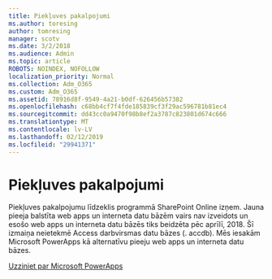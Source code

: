 ```yaml
---
title: Piekļuves pakalpojumi
ms.author: toresing
author: tomresing
manager: scotv
ms.date: 3/2/2018
ms.audience: Admin
ms.topic: article
ROBOTS: NOINDEX, NOFOLLOW
localization_priority: Normal
ms.collection: Adm_O365
ms.custom: Adm_O365
ms.assetid: 78916d8f-9549-4a21-b0df-626456b57382
ms.openlocfilehash: c68bb4cf7f4fde185839cf3f29ac596781b81ec4
ms.sourcegitcommit: dd43cc0a9470f98b8ef2a3787c823801d674c666
ms.translationtype: MT
ms.contentlocale: lv-LV
ms.lasthandoff: 02/12/2019
ms.locfileid: "29941371"
---
```

# <a name="access-services"></a>Piekļuves pakalpojumi

Piekļuves pakalpojumu līdzeklis programmā SharePoint Online izņem. Jauna pieeja balstīta web apps un interneta datu bāzēm vairs nav izveidots un esošo web apps un interneta datu bāzēs tiks beidzēta pēc aprīlī, 2018. Šī izmaiņa neietekmē Access darbvirsmas datu bāzes (. accdb). Mēs iesakām Microsoft PowerApps kā alternatīvu pieeju web apps un interneta datu bāzes. 
  
[Uzziniet par Microsoft PowerApps](https://powerapps.microsoft.com/)
  

